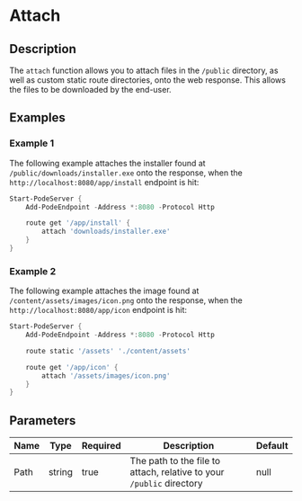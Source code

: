 # Attach

## Description

The `attach` function allows you to attach files in the `/public` directory, as well as custom static route directories, onto the web response. This allows the files to be downloaded by the end-user.

## Examples

### Example 1

The following example attaches the installer found at `/public/downloads/installer.exe` onto the response, when the `http://localhost:8080/app/install` endpoint is hit:

```powershell
Start-PodeServer {
    Add-PodeEndpoint -Address *:8080 -Protocol Http

    route get '/app/install' {
        attach 'downloads/installer.exe'
    }
}
```

### Example 2

The following example attaches the image found at `/content/assets/images/icon.png` onto the response, when the `http://localhost:8080/app/icon` endpoint is hit:

```powershell
Start-PodeServer {
    Add-PodeEndpoint -Address *:8080 -Protocol Http

    route static '/assets' './content/assets'

    route get '/app/icon' {
        attach '/assets/images/icon.png'
    }
}
```

## Parameters

| Name | Type | Required | Description | Default |
| ---- | ---- | -------- | ----------- | ------- |
| Path | string | true | The path to the file to attach, relative to your `/public` directory | null |
